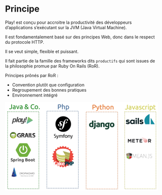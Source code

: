# Principe

Play! est conçu pour accroitre la productivité des développeurs d’applications s’exécutant sur la JVM (Java Virtual Machine).

Il est fondamentalement basé sur des principes Web, donc dans le respect du protocole HTTP.

Il se veut simple, flexible et puissant.

Il fait partie de la famille des frameworks dits `productifs` qui sont issues de la philosophie promue par Ruby On Rails (RoR).

Principes prônés par RoR :
* Convention plutôt que configuration
* Regroupement des bonnes pratiques
* Environnement intégré


![](images/frameworks-productifs.png)